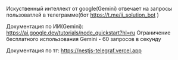 Искуственный интеллект от google(Gemini) отвечает на запросы пользоватлей в телеграмме(бот https://t.me/ii_solution_bot )

Документация по ИИ(Gemini): https://ai.google.dev/tutorials/node_quickstart?hl=ru
Ограничение бесплатного использования Gemini - 60 запросов в секунду

Документация по тг: https://nestjs-telegraf.vercel.app
